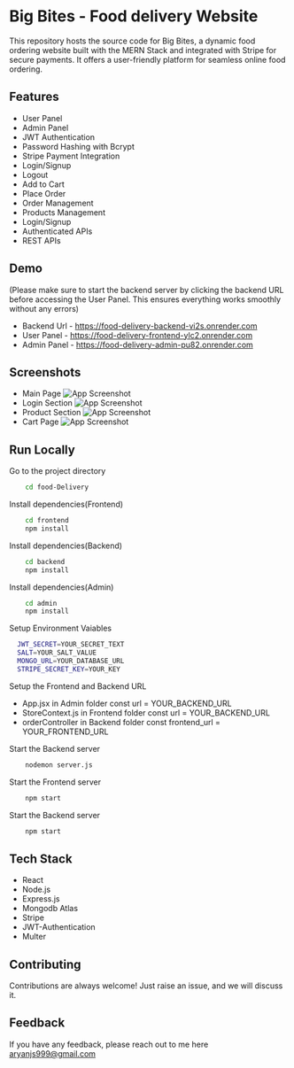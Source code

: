 # Big Bites - Food delivery Website

This repository hosts the source code for Big Bites, a dynamic food ordering website built with the MERN Stack and integrated with Stripe for secure payments. It offers a user-friendly platform for seamless online food ordering.


## Features

- User Panel
- Admin Panel
- JWT Authentication
- Password Hashing with Bcrypt
- Stripe Payment Integration
- Login/Signup
- Logout
- Add to Cart
- Place Order
- Order Management
- Products Management
- Login/Signup
- Authenticated APIs
- REST APIs

## Demo
(Please make sure to start the backend server by clicking the backend URL before accessing the User Panel. This ensures everything works smoothly without any errors)
- Backend Url - https://food-delivery-backend-vi2s.onrender.com 
- User Panel - https://food-delivery-frontend-ylc2.onrender.com
- Admin Panel - https://food-delivery-admin-pu82.onrender.com

## Screenshots
- Main Page
![App Screenshot](https://github.com/aryanjsl/Food-Delivery-Website/blob/7717b733bf7de94a3dd25b802d04cae9be41b5c4/1.png)
- Login Section
![App Screenshot](https://github.com/aryanjsl/Food-Delivery-Website/blob/7717b733bf7de94a3dd25b802d04cae9be41b5c4/2.png)
- Product Section
![App Screenshot](https://github.com/aryanjsl/Food-Delivery-Website/blob/7717b733bf7de94a3dd25b802d04cae9be41b5c4/3.5.png)
- Cart Page
![App Screenshot](https://github.com/aryanjsl/Food-Delivery-Website/blob/7717b733bf7de94a3dd25b802d04cae9be41b5c4/3.png)


## Run Locally


Go to the project directory

```bash
    cd food-Delivery
```

Install dependencies(Frontend)

```bash
    cd frontend
    npm install
```

Install dependencies(Backend)

```bash
    cd backend
    npm install
```
Install dependencies(Admin)
```bash
    cd admin
    npm install
```

Setup Environment Vaiables
```bash
  JWT_SECRET=YOUR_SECRET_TEXT
  SALT=YOUR_SALT_VALUE
  MONGO_URL=YOUR_DATABASE_URL
  STRIPE_SECRET_KEY=YOUR_KEY
```
Setup the Frontend and Backend URL

- App.jsx in Admin folder const url = YOUR_BACKEND_URL
- StoreContext.js in Frontend folder const url = YOUR_BACKEND_URL
- orderController in Backend folder const frontend_url = YOUR_FRONTEND_URL

Start the Backend server
```bash
    nodemon server.js
```
Start the Frontend server
```bash
    npm start
```
Start the Backend server
```bash
    npm start
```
## Tech Stack

- React
- Node.js
- Express.js
- Mongodb Atlas
- Stripe
- JWT-Authentication
- Multer

## Contributing

Contributions are always welcome! Just raise an issue, and we will discuss it.


## Feedback

If you have any feedback, please reach out to me here aryanjs999@gmail.com

